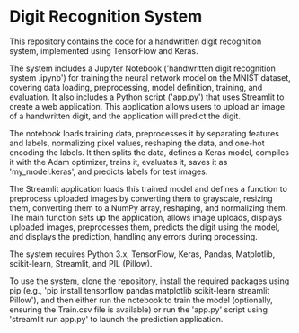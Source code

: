 # Digit Recognition System
This repository contains the code for a handwritten digit recognition system, implemented using TensorFlow and Keras. 

The system includes a Jupyter Notebook ('handwritten digit recognition system .ipynb') for training the neural network model on the MNIST dataset, covering data loading, preprocessing, model definition, training, and evaluation.  It also includes a Python script ('app.py') that uses Streamlit to create a web application.  This application allows users to upload an image of a handwritten digit, and the application will predict the digit.  

The notebook loads training data, preprocesses it by separating features and labels, normalizing pixel values, reshaping the data, and one-hot encoding the labels.  It then splits the data, defines a Keras model, compiles it with the Adam optimizer, trains it, evaluates it, saves it as 'my_model.keras', and predicts labels for test images.

The Streamlit application loads this trained model and defines a function to preprocess uploaded images by converting them to grayscale, resizing them, converting them to a NumPy array, reshaping, and normalizing them.  The main function sets up the application, allows image uploads, displays uploaded images, preprocesses them, predicts the digit using the model, and displays the prediction, handling any errors during processing.  

The system requires Python 3.x, TensorFlow, Keras, Pandas, Matplotlib, scikit-learn, Streamlit, and PIL (Pillow). 

To use the system, clone the repository, install the required packages using pip (e.g., 'pip install tensorflow pandas matplotlib scikit-learn streamlit Pillow'), and then either run the notebook to train the model (optionally, ensuring the Train.csv file is available) or run the 'app.py' script using 'streamlit run app.py' to launch the prediction application.

